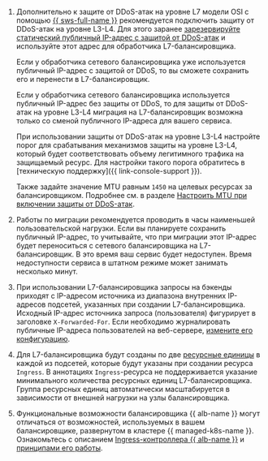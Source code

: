1. Дополнительно к защите от DDoS-атак на уровне L7 модели OSI с помощью [{{ sws-full-name }}](../../../smartwebsecurity/) рекомендуется подключить защиту от DDoS-атак на уровне L3-L4. Для этого заранее [зарезервируйте статический публичный IP-адрес с защитой от DDoS-атак](../../../vpc/operations/enable-ddos-protection.md#enable-on-reservation) и используйте этот адрес для обработчика L7-балансировщика.

    Если у обработчика сетевого балансировщика уже используется публичный IP-адрес с защитой от DDoS, то вы сможете сохранить его и перенести в L7-балансировщик.

    Если у обработчика сетевого балансировщика используется публичный IP-адрес без защиты от DDoS, то для защиты от DDoS-атак на уровне L3-L4 миграция на L7-балансировщик возможна только со сменой публичного IP-адреса для вашего сервиса.

    При использовании защиты от DDoS-атак на уровне L3-L4 настройте порог для срабатывания механизмов защиты на уровне L3-L4, который будет соответствовать объему легитимного трафика на защищаемый ресурс. Для настройки такого порога обратитесь в [техническую поддержку]({{ link-console-support }}).

    Также задайте значение MTU равным `1450` на целевых ресурсах за балансировщиком. Подробнее см. в разделе [Настроить MTU при включении защиты от DDoS-атак](../../../vpc/operations/adjust-mtu-ddos-protection.md).

1. Работы по миграции рекомендуется проводить в часы наименьшей пользовательской нагрузки. Если вы планируете сохранить публичный IP-адрес, то учитывайте, что при миграции этот IP-адрес будет переноситься с сетевого балансировщика на L7-балансировщик. В это время ваш сервис будет недоступен. Время недоступности сервиса в штатном режиме может занимать несколько минут.

1. При использовании L7-балансировщика запросы на бэкенды приходят с IP-адресом источника из диапазона внутренних IP-адресов подсетей, указанных при создании L7-балансировщика. Исходный IP-адрес источника запроса (пользователя) фигурирует в заголовке `X-Forwarded-For`. Если необходимо журналировать публичные IP-адреса пользователей на веб-сервере, [измените его конфигурацию](../../../troubleshooting/application-load-balancer/how-to/getting-external-src-ip-in-x-forwarded-for-headers.md).

1. Для L7-балансировщика будут созданы по две [ресурсные единицы](../../../application-load-balancer/concepts/application-load-balancer.md#lcu-scaling) в каждой из подсетей, которые будут указаны при создании ресурса `Ingress`. В аннотациях `Ingress`-ресурса не поддерживается указание минимального количества ресурсных единиц L7-балансировщика. Группа ресурсных единиц автоматически масштабируется в зависимости от внешней нагрузки на узлы балансировщика.

1. Функциональные возможности балансировщика {{ alb-name }} могут отличаться от возможностей, используемых в вашем балансировщике, развернутом в кластере {{ managed-k8s-name }}. Ознакомьтесь с описанием [Ingress-контроллера {{ alb-name }}](../../../application-load-balancer/tools/k8s-ingress-controller/index.md) и [принципами его работы](../../../application-load-balancer/tools/k8s-ingress-controller/principles.md).
